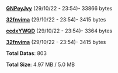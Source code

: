 [**GNPeyJvy**](/data/GNPeyJvy.txt) (29/10/22 - 23:54)- 33866 bytes

[**32fnvima**](/data/32fnvima.txt) (29/10/22 - 23:54)- 3415 bytes

[**ccdxYWQD**](/data/ccdxYWQD.txt) (29/10/22 - 23:54)- 3364 bytes

[**32fnvima**](/data/32fnvima.txt) (29/10/22 - 23:54)- 3415 bytes

**Total Datas**: 803

**Total Size**: 4.97 MB / 5.0 MB